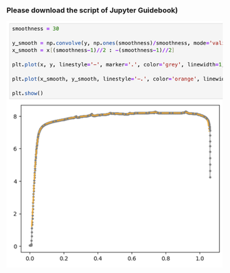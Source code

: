 ### Please download the script of Jupyter Guidebook)

[<img src="https://raw.githubusercontent.com/MSE250/Plotting-Guidebook-for-MSE-250/main/pic/cover05_1.png" width="800">](https://github.com/MSE250/Plotting-Guidebook-for-MSE-250/blob/main/JupyterLab_plotting_guidebook.ipynb)

